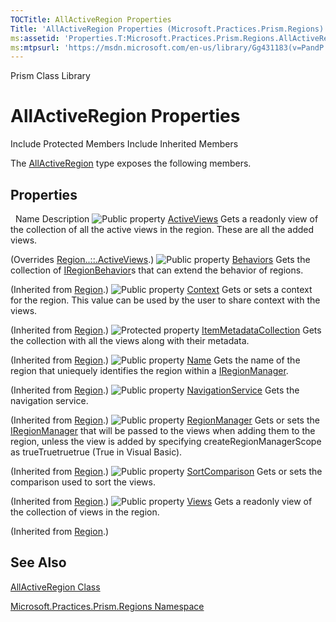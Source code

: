 ```yaml
---
TOCTitle: AllActiveRegion Properties
Title: 'AllActiveRegion Properties (Microsoft.Practices.Prism.Regions)'
ms:assetid: 'Properties.T:Microsoft.Practices.Prism.Regions.AllActiveRegion'
ms:mtpsurl: 'https://msdn.microsoft.com/en-us/library/Gg431183(v=PandP.50)'
---
```


Prism Class Library

AllActiveRegion Properties
==========================

Include Protected Members
Include Inherited Members

The [AllActiveRegion](https://msdn.microsoft.com/t:microsoft.practices.prism.regions.allactiveregion) type exposes the following members.

Properties
----------

<span id="propertyTableToggle"></span>
 
Name
Description
![](https://msdn.microsoft.com/en-us/Gg431183.pubproperty(en-us,PandP.50).gif "Public property")
[ActiveViews](https://msdn.microsoft.com/p:microsoft.practices.prism.regions.allactiveregion.activeviews)
Gets a readonly view of the collection of all the active views in the region. These are all the added views.

(Overrides [Region..::.ActiveViews](https://msdn.microsoft.com/p:microsoft.practices.prism.regions.region.activeviews).)
![](https://msdn.microsoft.com/en-us/Gg431183.pubproperty(en-us,PandP.50).gif "Public property")
[Behaviors](https://msdn.microsoft.com/p:microsoft.practices.prism.regions.region.behaviors)
Gets the collection of [IRegionBehavior](https://msdn.microsoft.com/t:microsoft.practices.prism.regions.iregionbehavior)s that can extend the behavior of regions.

(Inherited from [Region](https://msdn.microsoft.com/t:microsoft.practices.prism.regions.region).)
![](https://msdn.microsoft.com/en-us/Gg431183.pubproperty(en-us,PandP.50).gif "Public property")
[Context](https://msdn.microsoft.com/p:microsoft.practices.prism.regions.region.context)
Gets or sets a context for the region. This value can be used by the user to share context with the views.

(Inherited from [Region](https://msdn.microsoft.com/t:microsoft.practices.prism.regions.region).)
![](https://msdn.microsoft.com/en-us/Gg431183.protproperty(en-us,PandP.50).gif "Protected property")
[ItemMetadataCollection](https://msdn.microsoft.com/p:microsoft.practices.prism.regions.region.itemmetadatacollection)
Gets the collection with all the views along with their metadata.

(Inherited from [Region](https://msdn.microsoft.com/t:microsoft.practices.prism.regions.region).)
![](https://msdn.microsoft.com/en-us/Gg431183.pubproperty(en-us,PandP.50).gif "Public property")
[Name](https://msdn.microsoft.com/p:microsoft.practices.prism.regions.region.name)
Gets the name of the region that uniequely identifies the region within a [IRegionManager](https://msdn.microsoft.com/t:microsoft.practices.prism.regions.iregionmanager).

(Inherited from [Region](https://msdn.microsoft.com/t:microsoft.practices.prism.regions.region).)
![](https://msdn.microsoft.com/en-us/Gg431183.pubproperty(en-us,PandP.50).gif "Public property")
[NavigationService](https://msdn.microsoft.com/p:microsoft.practices.prism.regions.region.navigationservice)
Gets the navigation service.

(Inherited from [Region](https://msdn.microsoft.com/t:microsoft.practices.prism.regions.region).)
![](https://msdn.microsoft.com/en-us/Gg431183.pubproperty(en-us,PandP.50).gif "Public property")
[RegionManager](https://msdn.microsoft.com/p:microsoft.practices.prism.regions.region.regionmanager)
Gets or sets the [IRegionManager](https://msdn.microsoft.com/t:microsoft.practices.prism.regions.iregionmanager) that will be passed to the views when adding them to the region, unless the view is added by specifying createRegionManagerScope as trueTruetruetrue (True in Visual Basic).

(Inherited from [Region](https://msdn.microsoft.com/t:microsoft.practices.prism.regions.region).)
![](https://msdn.microsoft.com/en-us/Gg431183.pubproperty(en-us,PandP.50).gif "Public property")
[SortComparison](https://msdn.microsoft.com/p:microsoft.practices.prism.regions.region.sortcomparison)
Gets or sets the comparison used to sort the views.

(Inherited from [Region](https://msdn.microsoft.com/t:microsoft.practices.prism.regions.region).)
![](https://msdn.microsoft.com/en-us/Gg431183.pubproperty(en-us,PandP.50).gif "Public property")
[Views](https://msdn.microsoft.com/p:microsoft.practices.prism.regions.region.views)
Gets a readonly view of the collection of views in the region.

(Inherited from [Region](https://msdn.microsoft.com/t:microsoft.practices.prism.regions.region).)

See Also
--------

<span id="seeAlsoToggle"></span>
[AllActiveRegion Class](https://msdn.microsoft.com/t:microsoft.practices.prism.regions.allactiveregion)

[Microsoft.Practices.Prism.Regions Namespace](https://msdn.microsoft.com/n:microsoft.practices.prism.regions)
